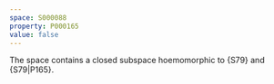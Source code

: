 ```yaml
---
space: S000088
property: P000165
value: false
---
```


The space contains a closed subspace hoemomorphic to {S79}
and {S79|P165}.
